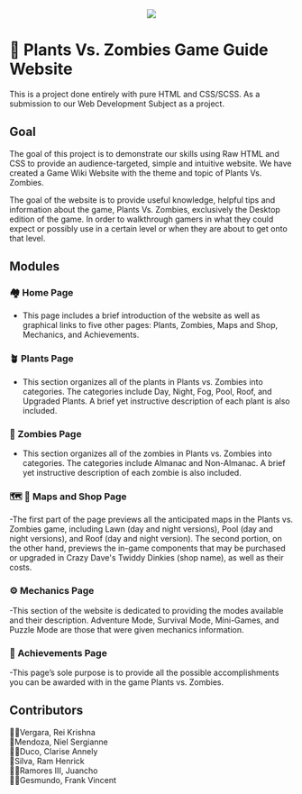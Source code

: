 <div align="center">
  <img src="https://cdn.discordapp.com/attachments/884267448910635148/988327512406892575/pvzmain.png">
</div>

# 🧟 Plants Vs. Zombies Game Guide Website

This is a project done entirely with pure HTML and CSS/SCSS. As a submission to our Web Development Subject as a project. 

## Goal
The goal of this project is to demonstrate our skills using Raw HTML and CSS to provide an audience-targeted, simple and intuitive website. We have created a Game Wiki Website with the theme and topic of Plants Vs. Zombies.

The goal of the website is to provide useful knowledge, helpful tips and information about the game, Plants Vs. Zombies, exclusively the Desktop edition of the game. In order to walkthrough gamers in what they could expect or possibly use in a certain level or when they are about to get onto that level.

## Modules
### 🏘️ Home Page
- This page includes a brief introduction of the website as well as graphical links to five other pages: Plants, Zombies, Maps and Shop, Mechanics, and Achievements.

### 🪴 Plants Page
- This section organizes all of the plants in Plants vs. Zombies into categories. The categories include Day, Night, Fog, Pool, Roof, and Upgraded Plants. A brief yet instructive description of each plant is also included.

### 🧟 Zombies Page
- This section organizes all of the zombies in Plants vs. Zombies into categories. The categories include Almanac and Non-Almanac. A brief yet instructive description of each zombie is also included.

### 🗺️ 🛒 Maps and Shop Page
-The first part of the page previews all the anticipated maps in the Plants vs. Zombies game, including Lawn (day and night versions), Pool (day and night versions), and Roof (day and night version). The second portion, on the other hand, previews the in-game components that may be purchased or upgraded in Crazy Dave's Twiddy Dinkies (shop name), as well as their costs.

### ⚙️ Mechanics Page
-This section of the website is dedicated to providing the modes available and their description. Adventure Mode, Survival Mode, Mini-Games, and Puzzle Mode are those that were given mechanics information.

### 🏅 Achievements Page
-This page’s sole purpose is to provide all the possible accomplishments you can be awarded with in the game Plants vs. Zombies.


## Contributors
👧🏻Vergara, Rei Krishna <br>
👧Mendoza, Niel Sergianne <br>
👧🏽Duco, Clarise Annely <br>
👦Silva, Ram Henrick <br>
👦🏼Ramores III, Juancho <br>
👦🏻Gesmundo, Frank Vincent
